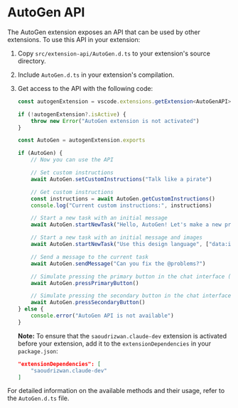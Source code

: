 # AutoGen API

The AutoGen extension exposes an API that can be used by other extensions. To use this API in your extension:

1. Copy `src/extension-api/AutoGen.d.ts` to your extension's source directory.
2. Include `AutoGen.d.ts` in your extension's compilation.
3. Get access to the API with the following code:

    ```ts
    const autogenExtension = vscode.extensions.getExtension<AutoGenAPI>("saoudrizwan.claude-dev")

    if (!autogenExtension?.isActive) {
    	throw new Error("AutoGen extension is not activated")
    }

    const AutoGen = autogenExtension.exports

    if (AutoGen) {
    	// Now you can use the API

    	// Set custom instructions
    	await AutoGen.setCustomInstructions("Talk like a pirate")

    	// Get custom instructions
    	const instructions = await AutoGen.getCustomInstructions()
    	console.log("Current custom instructions:", instructions)

    	// Start a new task with an initial message
    	await AutoGen.startNewTask("Hello, AutoGen! Let's make a new project...")

    	// Start a new task with an initial message and images
    	await AutoGen.startNewTask("Use this design language", ["data:image/webp;base64,..."])

    	// Send a message to the current task
    	await AutoGen.sendMessage("Can you fix the @problems?")

    	// Simulate pressing the primary button in the chat interface (e.g. 'Save' or 'Proceed While Running')
    	await AutoGen.pressPrimaryButton()

    	// Simulate pressing the secondary button in the chat interface (e.g. 'Reject')
    	await AutoGen.pressSecondaryButton()
    } else {
    	console.error("AutoGen API is not available")
    }
    ```

    **Note:** To ensure that the `saoudrizwan.claude-dev` extension is activated before your extension, add it to the `extensionDependencies` in your `package.json`:

    ```json
    "extensionDependencies": [
        "saoudrizwan.claude-dev"
    ]
    ```

For detailed information on the available methods and their usage, refer to the `AutoGen.d.ts` file.

